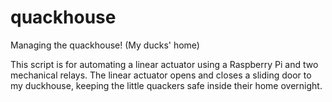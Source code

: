 # quackhouse
Managing the quackhouse! (My ducks' home)

This script is for automating a linear actuator using a Raspberry Pi and two mechanical relays.  The linear actuator opens and closes a sliding door to my duckhouse, keeping the little quackers safe inside their home overnight.

